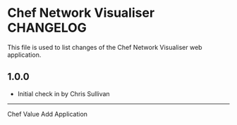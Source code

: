 Chef Network Visualiser CHANGELOG
=================================

This file is used to list changes of the Chef Network Visualiser web application.

1.0.0
-----
- Initial check in by Chris Sullivan

- - -

Chef Value Add Application


